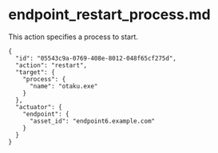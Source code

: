 
# endpoint_restart_process.md

This action specifies a process to start.

```
{
  "id": "05543c9a-0769-408e-8012-048f65cf275d",
  "action": "restart",
  "target": {
    "process": {
      "name": "otaku.exe"
    }
  },
  "actuator": {
    "endpoint": {
      "asset_id": "endpoint6.example.com"
    }
  }
}
```